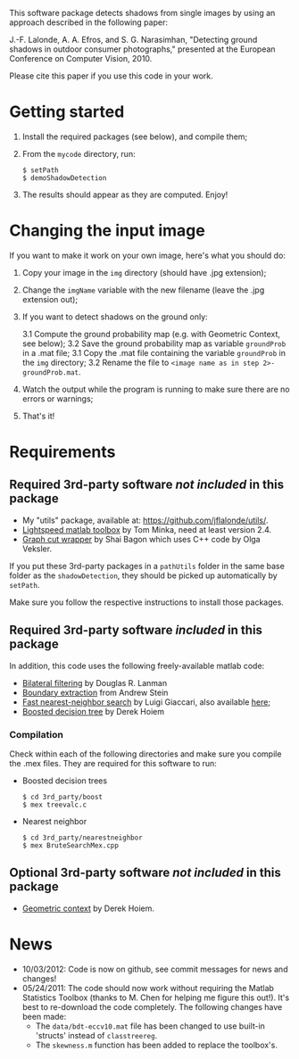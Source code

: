 This software package detects shadows from single images by using an 
approach described in the following paper:

J.-F. Lalonde, A. A. Efros, and S. G. Narasimhan, "Detecting ground shadows 
in outdoor consumer photographs," presented at the European Conference on 
Computer Vision, 2010.

Please cite this paper if you use this code in your work. 

Getting started
===============

1.  Install the required packages (see below), and compile them;
2.  From the `mycode` directory, run:
        
        $ setPath
        $ demoShadowDetection

3.  The results should appear as they are computed. Enjoy!


Changing the input image
========================

If you want to make it work on your own image, here's what you should do:

1.  Copy your image in the `img` directory (should have .jpg extension);
2.  Change the `imgName` variable with the new filename (leave the .jpg extension out);
3.  If you want to detect shadows on the ground only:

    3.1  Compute the ground probability map (e.g. with Geometric Context, see below);
    3.2  Save the ground probability map as variable `groundProb` in a .mat file;
    3.1  Copy the .mat file containing the variable `groundProb` in the `img` directory;
    3.2  Rename the file to `<image name as in step 2>-groundProb.mat`.

4. Watch the output while the program is running to make sure there are no errors or warnings;
5. That's it!


Requirements
============

Required 3rd-party software *not included* in this package
-----------

*  My "utils" package, available at: https://github.com/jflalonde/utils/.
*  [Lightspeed matlab toolbox](http://research.microsoft.com/en-us/um/people/minka/software/lightspeed/) by Tom Minka, 
   need at least version 2.4.
*  [Graph cut wrapper](http://www.wisdom.weizmann.ac.il/~bagon/matlab.html) by Shai Bagon
   which uses C++ code by Olga Veksler.
  
If you put these 3rd-party packages in a `pathUtils` folder in the same base
folder as the `shadowDetection`, they should be picked up automatically by
`setPath`. 

Make sure you follow the respective instructions to install those packages.


Required 3rd-party software *included* in this package
-----------

In addition, this code uses the following freely-available matlab code: 

*   [Bilateral filtering](http://mesh.brown.edu/dlanman) by Douglas R. Lanman
*   [Boundary extraction](http://www.andrewstein.net/) from Andrew Stein
*   [Fast nearest-neighbor search](http://www.advancedmcode.org/k-nearest-neigbours-search.html) by Luigi Giaccari,
    also available [here](http://www.mathworks.co.uk/matlabcentral/fileexchange/22407-k-nearest-neighbours-and-radius-range-search);
*   [Boosted decision tree](http://www.cs.uiuc.edu/homes/dhoiem/) by Derek Hoiem
  

### Compilation ###

Check within each of the following directories and make sure you compile 
the .mex files. They are required for this software to run:

*   Boosted decision trees

        $ cd 3rd_party/boost
        $ mex treevalc.c

*   Nearest neighbor

        $ cd 3rd_party/nearestneighbor
        $ mex BruteSearchMex.cpp

Optional 3rd-party software *not included* in this package
-----------

*   [Geometric context](http://www.cs.uiuc.edu/homes/dhoiem/) by Derek Hoiem.
    

News
====

-  10/03/2012: Code is now on github, see commit messages for news and changes! 
-  05/24/2011: The code should now work without requiring the Matlab 
   Statistics Toolbox (thanks to M. Chen for helping me figure this out!). 
   It's best to re-download the code completely. The following changes have 
   been made:
   -  The `data/bdt-eccv10.mat` file has been changed to use built-in 'structs' 
      instead of `classtreereg`.
   -  The `skewness.m` function has been added to replace the toolbox's. 
